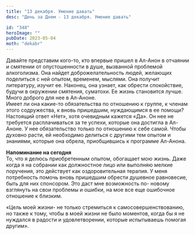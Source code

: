 ```yaml
---
title: "13 декабря. Умение давать"
desc: "День за Днем - 13 декабря. Умение давать"

id: "348"
heroImage: ""
pubDate: 2023-05-04
moth: "dekabr"
---
```


Давайте представим кого-то, кто впервые пришел в Ал-Анон в отчаянии и смятении
от опустошенности в душе, вызванной проблемой алкоголизма. Она найдет
доброжелательность людей, желающих поделиться с ней опытом, временем, мыслями.
Она получит литературу, изучит ее. Наконец, она узнает, как обрести
спокойствие, будучи в окружении смятения, суматохи. Ее жизнь становится лучше.
Много доброго для нее в Ал-Аноне.  
Имеет ли она какие-то обязательства по отношению к группе, к членам этого
содружества, к вновь пришедшим, нуждающимся в ее помощи? Настоящий ответ
«Нет», хотя очевидным кажется «Да». Он нее не требуется расплачиваться за те
успехи, которые она достигла в Ал-Аноне. У нее обязательство только по
отношению к себе самой. Чтобы духовно расти, ей необходимо делиться с другими
тем опытом и знаниями, которые она обрела, приобщившись к программе Ал-Анона.

**Напоминание на сегодня**  
То, что я делюсь приобретенным опытом, обогащает мою жизнь. Даже когда я на
собрании как должностное лицо или выполняю мелкие поручения, это действует как
оздоровительная терапия. У меня потребность помочь вновь пришедшим обрести
душевное равновесие, быть для них спонсором. Это даст мне возможность по-
новому взглянуть на свои проблемы и ошибки, на мое все еще ошибочное отношение
к близким.

«Цель моей жизни- не только стремиться к самосовершенствованию, но также к
тому, чтобы в моей жизни не было моментов, когда бы я не нуждался в радости и
удовлетворении, которые испытываешь помогая другим».
